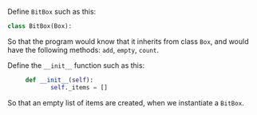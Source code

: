 <!--title={BitBox}-->

<!--badges={Python:13,Software Engineering:9,Tinkerer:7}-->

<!--concepts={invoke_init.mdx, Lists.mdx, class_variables.mdx}-->

Define `BitBox` such as this:

```python
class BitBox(Box):
```

So that the program would know that it inherits from class `Box`, and would have the following methods: `add`, `empty`, `count`.

Define the `__init__` function such as this:

```python
     def __init__(self):
            self._items = []
```

So that an empty list of items are created, when we instantiate a `BitBox`.

